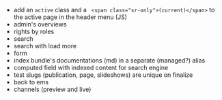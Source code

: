 

- add an `active` class and a ` <span class="sr-only">(current)</span>` to the active page in the header menu (JS)
- admin's overviews
- rights by roles
- search
- search with load more
- form
- index bundle's documentations (md) in a separate (managed?) alias 
- computed field with indexed content for search engine
- test slugs (publication, page, slideshows) are unique on finalize
- back to ems
- channels (preview and live)
